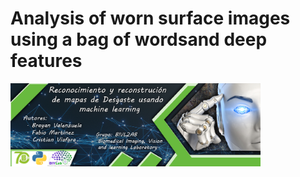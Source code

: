# Analysis of worn surface images using a bag of wordsand deep features


<img src="/Banner-Vision3.jpg" style="width:400px;">


